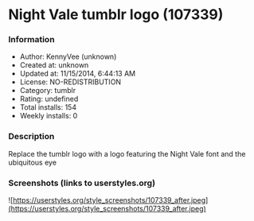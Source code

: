 # Night Vale tumblr logo (107339)

### Information
- Author: KennyVee (unknown)
- Created at: unknown
- Updated at: 11/15/2014, 6:44:13 AM
- License: NO-REDISTRIBUTION
- Category: tumblr
- Rating: undefined
- Total installs: 154
- Weekly installs: 0


### Description
Replace the tumblr logo with a logo featuring the Night Vale font and the ubiquitous eye


### Screenshots (links to userstyles.org)
![https://userstyles.org/style_screenshots/107339_after.jpeg](https://userstyles.org/style_screenshots/107339_after.jpeg)


